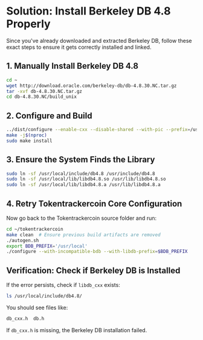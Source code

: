 # Solution: Install Berkeley DB 4.8 Properly

Since you've already downloaded and extracted Berkeley DB, follow these exact steps to ensure it gets correctly installed and linked.

## 1. Manually Install Berkeley DB 4.8
```sh
cd ~
wget http://download.oracle.com/berkeley-db/db-4.8.30.NC.tar.gz
tar -xvf db-4.8.30.NC.tar.gz
cd db-4.8.30.NC/build_unix
```

## 2. Configure and Build
```sh
../dist/configure --enable-cxx --disable-shared --with-pic --prefix=/usr/local
make -j$(nproc)
sudo make install
```

## 3. Ensure the System Finds the Library
```sh
sudo ln -sf /usr/local/include/db4.8 /usr/include/db4.8
sudo ln -sf /usr/local/lib/libdb4.8.so /usr/lib/libdb4.8.so
sudo ln -sf /usr/local/lib/libdb4.8.a /usr/lib/libdb4.8.a
```

## 4. Retry Tokentrackercoin Core Configuration
Now go back to the Tokentrackercoin source folder and run:

```sh
cd ~/tokentrackercoin
make clean  # Ensure previous build artifacts are removed
./autogen.sh
export BDB_PREFIX='/usr/local'
./configure --with-incompatible-bdb --with-libdb-prefix=$BDB_PREFIX
```

## Verification: Check if Berkeley DB is Installed
If the error persists, check if `libdb_cxx` exists:

```sh
ls /usr/local/include/db4.8/
```
You should see files like:
```sh
db_cxx.h  db.h
```
If `db_cxx.h` is missing, the Berkeley DB installation failed.
